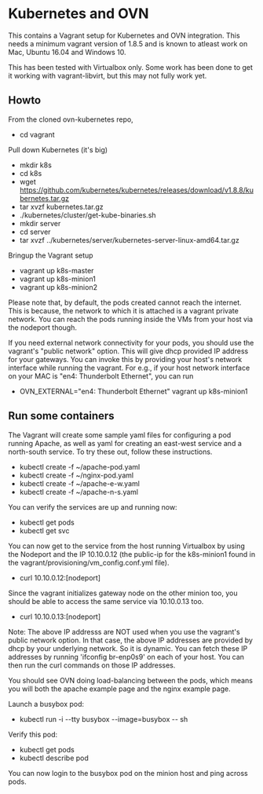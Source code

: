 Kubernetes and OVN
==================

This contains a Vagrant setup for Kubernetes and OVN integration.  This needs
a minimum vagrant version of 1.8.5 and is known to atleast work on Mac,
Ubuntu 16.04 and Windows 10.

This has been tested with Virtualbox only.  Some work has been done to get it
working with vagrant-libvirt, but this may not fully work yet.

Howto
-----

From the cloned ovn-kubernetes repo,
* cd vagrant

Pull down Kubernetes (it's big)

* mkdir k8s
* cd k8s
* wget https://github.com/kubernetes/kubernetes/releases/download/v1.8.8/kubernetes.tar.gz
* tar xvzf kubernetes.tar.gz
* ./kubernetes/cluster/get-kube-binaries.sh
* mkdir server
* cd server
* tar xvzf ../kubernetes/server/kubernetes-server-linux-amd64.tar.gz

Bringup the Vagrant setup

* vagrant up k8s-master
* vagrant up k8s-minion1
* vagrant up k8s-minion2

Please note that, by default, the pods created cannot reach the internet.
This is because, the network to which it is attached is a vagrant private
network.  You can reach the pods running inside the VMs from your host via
the nodeport though.

If you need external network connectivity for your pods, you should use
the vagrant's "public network" option. This will give dhcp provided IP
address for your gateways. You can invoke this by providing your host's
network interface while running the vagrant. For e.g., if your host network
interface on your MAC is "en4: Thunderbolt Ethernet", you can run

* OVN_EXTERNAL="en4: Thunderbolt Ethernet" vagrant up k8s-minion1

Run some containers
-------------------

The Vagrant will create some sample yaml files for configuring a pod
running Apache, as well as yaml for creating an east-west service and
a north-south service. To try these out, follow these instructions.

* kubectl create -f ~/apache-pod.yaml
* kubectl create -f ~/nginx-pod.yaml
* kubectl create -f ~/apache-e-w.yaml
* kubectl create -f ~/apache-n-s.yaml

You can verify the services are up and running now:

* kubectl get pods
* kubectl get svc

You can now get to the service from the host running Virtualbox by using
the Nodeport and the IP 10.10.0.12 (the public-ip for the k8s-minion1 found in
the vagrant/provisioning/vm_config.conf.yml file).

* curl 10.10.0.12:[nodeport]

Since the vagrant initializes gateway node on the other minion too, you should
be able to access the same service via 10.10.0.13 too.

* curl 10.10.0.13:[nodeport]

Note: The above IP addresss are NOT used when you use the vagrant's public
network option. In that case, the above IP addresses are provided by dhcp
by your underlying network. So it is dynamic. You can fetch these IP
addresses by running 'ifconfig br-enp0s9' on each of your host.  You can then
run the curl commands on those IP addresses.

You should see OVN doing load-balancing between the pods, which means you will
both the apache example page and the nginx example page.

Launch a busybox pod:

* kubectl run -i --tty busybox --image=busybox -- sh

Verify this pod:

* kubectl get pods
* kubectl describe pod <busybox pod name>

You can now login to the busybox pod on the minion host and ping across pods.
